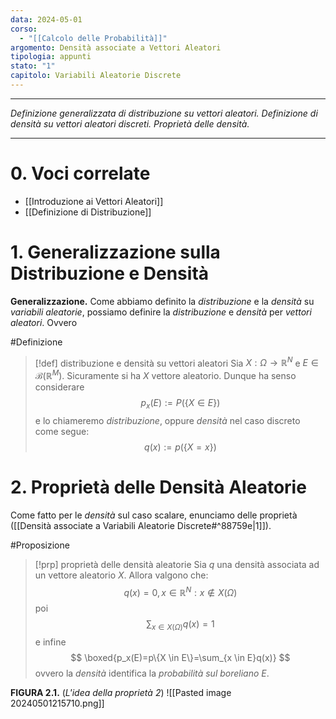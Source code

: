 ```yaml
---
data: 2024-05-01
corso:
  - "[[Calcolo delle Probabilità]]"
argomento: Densità associate a Vettori Aleatori
tipologia: appunti
stato: "1"
capitolo: Variabili Aleatorie Discrete
---
```

- - -
*Definizione generalizzata di distribuzione su vettori aleatori. Definizione di densità su vettori aleatori discreti. Proprietà delle densità.*
- - -
# 0. Voci correlate
- [[Introduzione ai Vettori Aleatori]]
- [[Definizione di Distribuzione]]
# 1. Generalizzazione sulla Distribuzione e Densità
**Generalizzazione.** Come abbiamo definito la *distribuzione* e la *densità* su *variabili aleatorie*, possiamo definire la *distribuzione* e *densità* per *vettori aleatori*. Ovvero

#Definizione 
> [!def] distribuzione e densità su vettori aleatori
> Sia $X : \Omega \longrightarrow \mathbb{R}^N$ e $E \in \mathcal{B}(\mathbb{R}^M)$. Sicuramente si ha $X$ vettore aleatorio. 
> Dunque ha senso considerare
> $$
> p_x(E):=P(\{X \in E\})
> $$
> e lo chiameremo *distribuzione*, oppure *densità* nel caso discreto come segue:
> $$
> q(x):=p(\{X=x\})
> $$

# 2. Proprietà delle Densità Aleatorie
Come fatto per le *densità* sul caso scalare, enunciamo delle proprietà ([[Densità associate a Variabili Aleatorie Discrete#^88759e|1]]).

#Proposizione 
> [!prp] proprietà delle densità aleatorie
> Sia $q$ una densità associata ad un vettore aleatorio $X$. Allora valgono che:
> $$
> q(x)=0, x \in \mathbb{R}^N: x \not \in X(\Omega)
> $$
> poi
> $$
> \sum_{x \in X(\Omega)}q(x)=1
> $$
> e infine
> $$
> \boxed{p_x(E)=p\{X \in E\}=\sum_{x \in E}q(x)}
> $$
> ovvero la *densità* identifica la *probabilità sul boreliano $E$*.

**FIGURA 2.1.** (*L'idea della proprietà 2*)
![[Pasted image 20240501215710.png]]